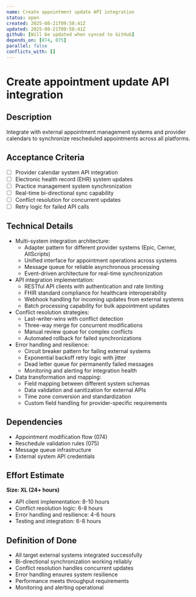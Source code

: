 ```yaml
---
name: Create appointment update API integration
status: open
created: 2025-08-21T09:58:41Z
updated: 2025-08-21T09:58:41Z
github: [Will be updated when synced to GitHub]
depends_on: [074, 075]
parallel: false
conflicts_with: []
---
```


# Create appointment update API integration

## Description
Integrate with external appointment management systems and provider calendars to synchronize rescheduled appointments across all platforms.

## Acceptance Criteria
- [ ] Provider calendar system API integration
- [ ] Electronic health record (EHR) system updates
- [ ] Practice management system synchronization
- [ ] Real-time bi-directional sync capability
- [ ] Conflict resolution for concurrent updates
- [ ] Retry logic for failed API calls

## Technical Details
- Multi-system integration architecture:
  - Adapter pattern for different provider systems (Epic, Cerner, AllScripts)
  - Unified interface for appointment operations across systems
  - Message queue for reliable asynchronous processing
  - Event-driven architecture for real-time synchronization
- API integration implementation:
  - RESTful API clients with authentication and rate limiting
  - FHIR standard compliance for healthcare interoperability
  - Webhook handling for incoming updates from external systems
  - Batch processing capability for bulk appointment updates
- Conflict resolution strategies:
  - Last-writer-wins with conflict detection
  - Three-way merge for concurrent modifications
  - Manual review queue for complex conflicts
  - Automated rollback for failed synchronizations
- Error handling and resilience:
  - Circuit breaker pattern for failing external systems
  - Exponential backoff retry logic with jitter
  - Dead letter queue for permanently failed messages
  - Monitoring and alerting for integration health
- Data transformation and mapping:
  - Field mapping between different system schemas
  - Data validation and sanitization for external APIs
  - Time zone conversion and standardization
  - Custom field handling for provider-specific requirements

## Dependencies
- Appointment modification flow (074)
- Reschedule validation rules (075)
- Message queue infrastructure
- External system API credentials

## Effort Estimate
**Size: XL (24+ hours)**
- API client implementation: 8-10 hours
- Conflict resolution logic: 6-8 hours
- Error handling and resilience: 4-6 hours
- Testing and integration: 6-8 hours

## Definition of Done
- All target external systems integrated successfully
- Bi-directional synchronization working reliably
- Conflict resolution handles concurrent updates
- Error handling ensures system resilience
- Performance meets throughput requirements
- Monitoring and alerting operational